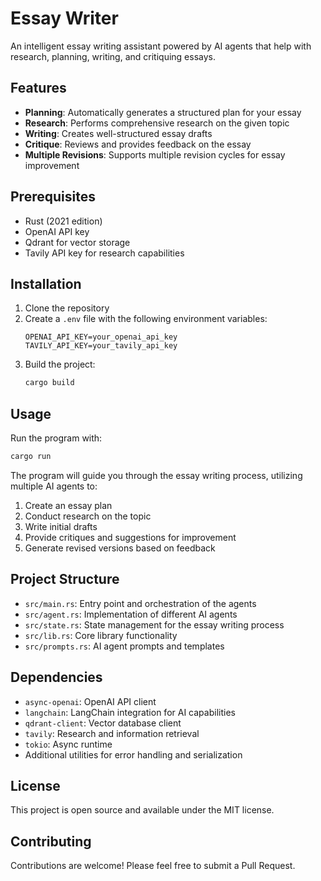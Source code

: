 # Essay Writer

An intelligent essay writing assistant powered by AI agents that help with research, planning, writing, and critiquing essays.

## Features

- **Planning**: Automatically generates a structured plan for your essay
- **Research**: Performs comprehensive research on the given topic
- **Writing**: Creates well-structured essay drafts
- **Critique**: Reviews and provides feedback on the essay
- **Multiple Revisions**: Supports multiple revision cycles for essay improvement

## Prerequisites

- Rust (2021 edition)
- OpenAI API key
- Qdrant for vector storage
- Tavily API key for research capabilities

## Installation

1. Clone the repository
2. Create a `.env` file with the following environment variables:
   ```
   OPENAI_API_KEY=your_openai_api_key
   TAVILY_API_KEY=your_tavily_api_key
   ```
3. Build the project:
   ```bash
   cargo build
   ```

## Usage

Run the program with:

```bash
cargo run
```

The program will guide you through the essay writing process, utilizing multiple AI agents to:
1. Create an essay plan
2. Conduct research on the topic
3. Write initial drafts
4. Provide critiques and suggestions for improvement
5. Generate revised versions based on feedback

## Project Structure

- `src/main.rs`: Entry point and orchestration of the agents
- `src/agent.rs`: Implementation of different AI agents
- `src/state.rs`: State management for the essay writing process
- `src/lib.rs`: Core library functionality
- `src/prompts.rs`: AI agent prompts and templates

## Dependencies

- `async-openai`: OpenAI API client
- `langchain`: LangChain integration for AI capabilities
- `qdrant-client`: Vector database client
- `tavily`: Research and information retrieval
- `tokio`: Async runtime
- Additional utilities for error handling and serialization

## License

This project is open source and available under the MIT license.

## Contributing

Contributions are welcome! Please feel free to submit a Pull Request.
